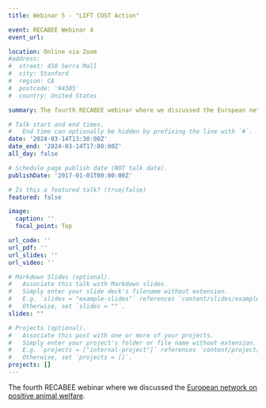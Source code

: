 ```yaml
---
title: Webinar 5 - "LIFT COST Action"

event: RECABEE Webinar 4
event_url: 

location: Online via Zoom
#address:
#  street: 450 Serra Mall
#  city: Stanford
#  region: CA
#  postcode: '94305'
#  country: United States

summary: The fourth RECABEE webinar where we discussed the European network on positive animal welfare.

# Talk start and end times.
#   End time can optionally be hidden by prefixing the line with `#`.
date: '2024-03-14T13:30:00Z'
date_end: '2024-03-14T17:00:00Z'
all_day: false

# Schedule page publish date (NOT talk date).
publishDate: '2017-01-01T00:00:00Z'

# Is this a featured talk? (true/false)
featured: false

image:
  caption: ''
  focal_point: Top

url_code: ''
url_pdf: ''
url_slides: ''
url_video: ''

# Markdown Slides (optional).
#   Associate this talk with Markdown slides.
#   Simply enter your slide deck's filename without extension.
#   E.g. `slides = "example-slides"` references `content/slides/example-slides.md`.
#   Otherwise, set `slides = ""`.
slides: ""

# Projects (optional).
#   Associate this post with one or more of your projects.
#   Simply enter your project's folder or file name without extension.
#   E.g. `projects = ["internal-project"]` references `content/project/deep-learning/index.md`.
#   Otherwise, set `projects = []`.
projects: []
---
```


The fourth RECABEE webinar where we discussed the [European network on positive animal welfare](https://liftanimalwelfare.eu/).
